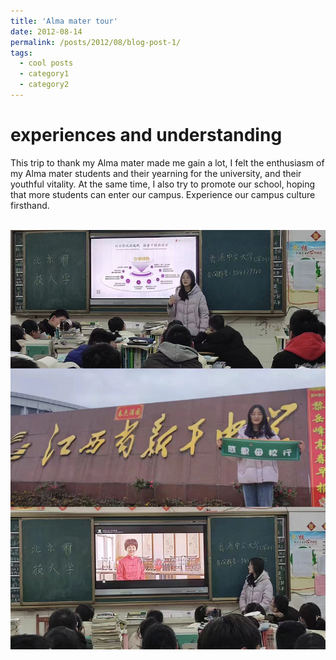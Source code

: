 ```yaml
---
title: 'Alma mater tour'
date: 2012-08-14
permalink: /posts/2012/08/blog-post-1/
tags:
  - cool posts
  - category1
  - category2
---
```


experiences and understanding
======
This trip to thank my Alma mater made me gain a lot, I felt the enthusiasm of my Alma mater students and their yearning for the university, and their youthful vitality. At the same time, I also try to promote our school, hoping that more students can enter our campus. Experience our campus culture firsthand.

<br/><img src='/images/感恩母校行.jpg'> 
